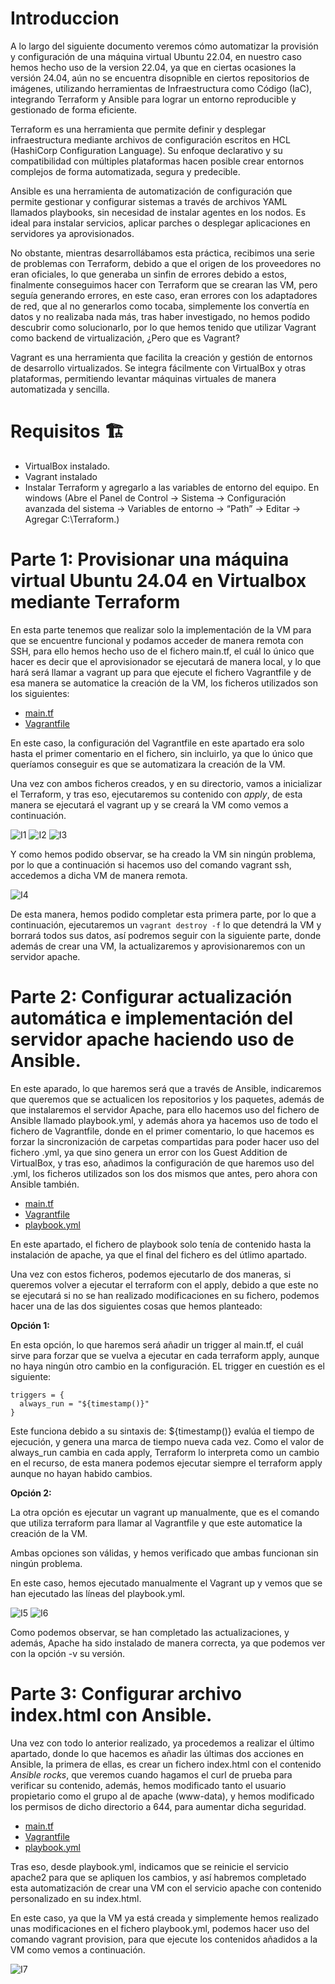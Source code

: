 # Introduccion

A lo largo del siguiente documento veremos cómo automatizar la provisión y configuración de una máquina virtual Ubuntu 22.04, en nuestro caso hemos hecho uso de la version 22.04, ya que en ciertas ocasiones la versión 24.04, aún no se encuentra disopnible en ciertos repositorios de imágenes, utilizando herramientas de Infraestructura como Código (IaC), integrando Terraform y Ansible para lograr un entorno reproducible y gestionado de forma eficiente.

Terraform es una herramienta que permite definir y desplegar infraestructura mediante archivos de configuración escritos en HCL (HashiCorp Configuration Language). Su enfoque declarativo y su compatibilidad con múltiples plataformas hacen posible crear entornos complejos de forma automatizada, segura y predecible.

Ansible es una herramienta de automatización de configuración que permite gestionar y configurar sistemas a través de archivos YAML llamados playbooks, sin necesidad de instalar agentes en los nodos. Es ideal para instalar servicios, aplicar parches o desplegar aplicaciones en servidores ya aprovisionados.

No obstante, mientras desarrollábamos esta práctica, recibimos una serie de problemas con Terraform, debido a que el origen de los proveedores no eran oficiales, lo que generaba un sinfin de errores debido a estos, finalmente conseguimos hacer con Terraform que se crearan las VM, pero seguía generando errores, en este caso, eran errores con los adaptadores de red, que al no generarlos como tocaba, simplemente los convertía en datos y no realizaba nada más, tras haber investigado, no hemos podido descubrir como solucionarlo, por lo que hemos tenido que utilizar Vagrant como backend de virtualización, ¿Pero que es Vagrant?

Vagrant es una herramienta que facilita la creación y gestión de entornos de desarrollo virtualizados. Se integra fácilmente con VirtualBox y otras plataformas, permitiendo levantar máquinas virtuales de manera automatizada y sencilla.

# Requisitos 🏗️

- VirtualBox instalado.
- Vagrant instalado
- Instalar Terraform y agregarlo a las variables de entorno del equipo. En windows (Abre el Panel de Control → Sistema → Configuración avanzada del sistema → Variables de entorno → “Path” → Editar → Agregar C:\Terraform.)

# Parte 1: Provisionar una máquina virtual Ubuntu 24.04 en Virtualbox mediante Terraform

En esta parte tenemos que realizar solo la implementación de la VM para que se encuentre funcional y podamos acceder de manera remota con SSH, para ello hemos hecho uso de el fichero main.tf, el cuál lo único que hacer es decir que el aprovisionador se ejecutará de manera local, y lo que hará será llamar a vagrant up para que ejecute el fichero Vagrantfile y de esa manera se automatice la creación de la VM, los ficheros utilizados son los siguientes:

- [main.tf](https://github.com/alvaromespen/pps-10003375/blob/main/template-main/RA5/RA5_2/main.tf)
- [Vagrantfile](https://github.com/alvaromespen/pps-10003375/blob/main/template-main/RA5/RA5_2/Vagrantfile)

En este caso, la configuración del Vagrantfile en este apartado era solo hasta el primer comentario en el fichero, sin incluirlo, ya que lo único que queríamos conseguir es que se automatizara la creación de la VM.

Una vez con ambos ficheros creados, y en su directorio, vamos a inicializar el Terraform, y tras eso, ejecutaremos su contenido con *apply*, de esta manera se ejecutará el vagrant up y se creará la VM como vemos a continuación.

![I1](./Assets/1.png)
![I2](./Assets/2.png)
![I3](./Assets/3.png)

Y como hemos podido observar, se ha creado la VM sin ningún problema, por lo que a continuación si hacemos uso del comando vagrant ssh, accedemos a dicha VM de manera remota.

![I4](./Assets/4.png)

De esta manera, hemos podido completar esta primera parte, por lo que a continuación, ejecutaremos un `vagrant destroy -f` lo que detendrá la VM y borrará todos sus datos, así podremos seguir con la siguiente parte, donde además de crear una VM, la actualizaremos y aprovisionaremos con un servidor apache.

# Parte 2: Configurar actualización automática e implementación del servidor apache haciendo uso de Ansible.

En este aparado, lo que haremos será que a través de Ansible, indicaremos que queremos que se actualicen los repositorios y los paquetes, además de que instalaremos el servidor Apache, para ello hacemos uso del fichero de Ansible llamado playbook.yml, y además ahora ya hacemos uso de todo el fichero de Vagrantfile, donde en el primer comentario, lo que hacemos es forzar la sincronización de carpetas compartidas para poder hacer uso del fichero .yml, ya que sino genera un error con los Guest Addition de VirtualBox, y tras eso, añadimos la configuración de que haremos uso del .yml, los ficheros utilizados son los dos mismos que antes, pero ahora con Ansible también.

- [main.tf](https://github.com/alvaromespen/pps-10003375/blob/main/template-main/RA5/RA5_2/main.tf)
- [Vagrantfile](https://github.com/alvaromespen/pps-10003375/blob/main/template-main/RA5/RA5_2/Vagrantfile)
- [playbook.yml](https://github.com/alvaromespen/pps-10003375/blob/main/template-main/RA5/RA5_2/playbook.yml)

En este apartado, el fichero de playbook solo tenía de contenido hasta la instalación de apache, ya que el final del fichero es del útlimo apartado.

Una vez con estos ficheros, podemos ejecutarlo de dos maneras, si queremos volver a ejecutar el terraform con el apply, debido a que este no se ejecutará si no se han realizado modificaciones en su fichero, podemos hacer una de las dos siguientes cosas que hemos planteado:

**Opción 1:**

En esta opción, lo que haremos será añadir un trigger al main.tf, el cuál sirve para forzar que se vuelva a ejecutar en cada terraform apply, aunque no haya ningún otro cambio en la configuración. EL trigger en cuestión es el siguiente:

```hcl
triggers = {
  always_run = "${timestamp()}"
}
```

Este funciona debido a su sintaxis de: ${timestamp()} evalúa el tiempo de ejecución, y genera una marca de tiempo nueva cada vez. Como el valor de always_run cambia en cada apply, Terraform lo interpreta como un cambio en el recurso, de esta manera podemos ejecutar siempre el terraform apply aunque no hayan habido cambios.

**Opción 2:**

La otra opción es ejecutar un vagrant up manualmente, que es el comando que utiliza terraform para llamar al Vagrantfile y que este automatice la creación de la VM.

Ambas opciones son válidas, y hemos verificado que ambas funcionan sin ningún problema.

En este caso, hemos ejecutado manualmente el Vagrant up y vemos que se han ejecutado las líneas del playbook.yml.

![I5](./Assets/5.png)
![I6](./Assets/6.png)

Como podemos observar, se han completado las actualizaciones, y además, Apache ha sido instalado de manera correcta, ya que podemos ver con la opción -v su versión.

# Parte 3: Configurar archivo index.html con Ansible.

Una vez con todo lo anterior realizado, ya procedemos a realizar el último apartado, donde lo que hacemos es añadir las últimas dos acciones en Ansible, la primera de ellas, es crear un fichero index.html con el contenido *Ansible rocks*, que veremos cuando hagamos el curl de prueba para verificar su contenido, además, hemos modificado tanto el usuario propietario como el grupo al de apache (www-data), y hemos modificado los permisos de dicho directorio a 644, para aumentar dicha seguridad.

- [main.tf](https://github.com/alvaromespen/pps-10003375/blob/main/template-main/RA5/RA5_2/main.tf)
- [Vagrantfile](https://github.com/alvaromespen/pps-10003375/blob/main/template-main/RA5/RA5_2/Vagrantfile)
- [playbook.yml](https://github.com/alvaromespen/pps-10003375/blob/main/template-main/RA5/RA5_2/playbook.yml)

Tras eso, desde playbook.yml, indicamos que se reinicie el servicio apache2 para que se apliquen los cambios, y así habremos completado esta automatización de crear una VM con el servicio apache con contenido personalizado en su index.html.

En este caso, ya que la VM ya está creada y simplemente hemos realizado unas modificaciones en el fichero playbook.yml, podemos hacer uso del comando vagrant provision, para que ejecute los contenidos añadidos a la VM como vemos a continuación.

![I7](./Assets/7.png)
